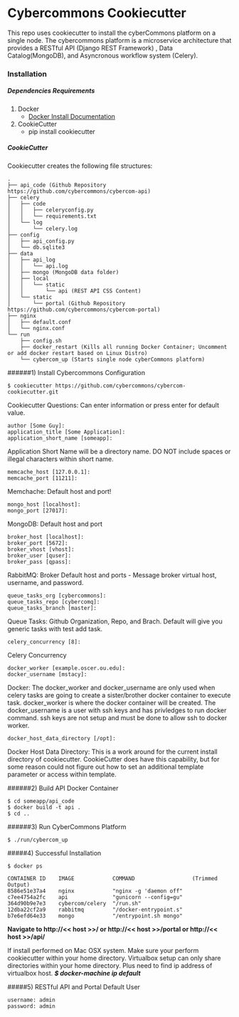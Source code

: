 Cybercommons Cookiecutter
========================

This repo uses cookiecutter to install the cyberCommons platform on a single node. The cybercommons platform is a microservice architecture that provides a RESTful API (Django REST Framework) , Data Catalog(MongoDB), and Asyncronous workflow system (Celery).

### Installation

##### Dependencies Requirements

1. Docker
    * [Docker Install Documentation](https://docs.docker.com/engine/installation/)
2. CookieCutter
    * pip install cookiecutter

##### CookieCutter
Cookiecutter creates the following file structures:

```
.
├── api_code (Github Repository https://github.com/cybercommons/cybercom-api)
├── celery
│   ├── code
│   │   ├── celeryconfig.py
│   │   └── requirements.txt
│   └── log
│       └── celery.log
├── config
│   ├── api_config.py
│   └── db.sqlite3
├── data
│   ├── api_log
│   │   └── api.log
│   ├── mongo (MongoDB data folder)
│   ├── local
│   │   └── static
│   │       └── api (REST API CSS Content)
│   └── static
│       └── portal (Github Repository https://github.com/cybercommons/cybercom-portal)
├── nginx
│   ├── default.conf
│   └── nginx.conf
└── run
    ├── config.sh
    ├── docker_restart (Kills all running Docker Container; Uncomment or add docker restart based on Linux Distro)
    └── cybercom_up (Starts single node cyberCommons platform)
```
######1) Install Cybercommons Configuration 

	$ cookiecutter https://github.com/cybercommons/cybercom-cookiecutter.git
 

Cookiecutter Questions: Can enter information or press enter for default value.

	author [Some Guy]: 
	application_title [Some Application]:
	application_short_name [someapp]: 

Application Short Name will be a directory name. DO NOT include spaces or illegal characters within short name.
	
	memcache_host [127.0.0.1]:
	memcache_port [11211]:

Memchache: Default host and port!	

	mongo_host [localhost]:
	mongo_port [27017]:
	
MongoDB: Default host and port
	
	broker_host [localhost]:
	broker_port [5672]:
	broker_vhost [vhost]:
	broker_user [quser]:
	broker_pass [qpass]:

RabbitMQ: Broker Default host and ports - Message broker virtual host, username, and password.

	queue_tasks_org [cybercommons]:
	queue_tasks_repo [cybercomq]:
	queue_tasks_branch [master]:
	
Queue Tasks: Github Organization, Repo, and Brach. Default will give you generic tasks with test add task. 

	celery_concurrency [8]:

Celery Concurrency
	
	docker_worker [example.oscer.ou.edu]:
	docker_username [mstacy]:

Docker: The docker_worker and docker_username are only used when celery tasks are going to create a sister/brother docker container to execute task. docker_worker is where the docker container will be created. The docker_username is a user with ssh keys and has privledges to run docker command. ssh keys are not setup and must be done to allow ssh to docker worker.
	
	docker_host_data_directory [/opt]:
	
Docker Host Data Directory: This is a work around for the current install directory of cookiecutter. CookieCutter does have this capability, but for some reason could not figure out how to set an additional template parameter or access within template.

######2) Build API Docker Container

	$ cd someapp/api_code
	$ docker build -t api .
	$ cd ..
	 
######3) Run CyberCommons Platform

	$ ./run/cybercom_up
	
#####4) Successful Installation 

	$ docker ps
	
	CONTAINER ID    IMAGE            COMMAND                  (Trimmed Output)                                                           
	8586e51e37a4    nginx            "nginx -g 'daemon off"                                                
	c7ee4754a2fc    api              "gunicorn --config=gu"   
	364d90b9e7e3    cybercom/celery  "/run.sh" 
	12dba22cf2a9    rabbitmq         "/docker-entrypoint.s"
	b7e6efd64e33    mongo            "/entrypoint.sh mongo"  	

__Navigate to http://<< host >>/ or http://<< host >>/portal or http://<< host >>/api/__

If install performed on Mac OSX system. Make sure your perform cookiecutter within your home directory. Virtualbox setup can only share directories within your home directory. Plus need to find ip address of virtualbox host. *__$ docker-machine ip default__*

#####5) RESTful API and Portal Default User

	username: admin
	password: admin
	
